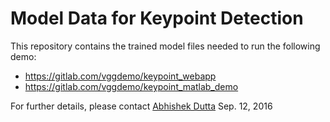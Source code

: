 # Model Data for Keypoint Detection

This repository contains the trained model files needed to run the following demo:
 * https://gitlab.com/vggdemo/keypoint_webapp
 * https://gitlab.com/vggdemo/keypoint_matlab_demo

For further details, please contact [Abhishek Dutta](adutta@robots.ox.ac.uk)
Sep. 12, 2016
